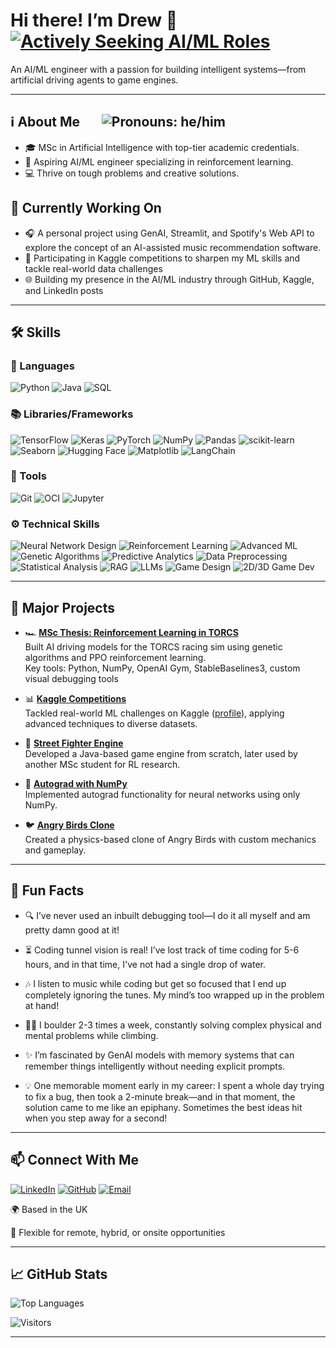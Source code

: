 <!--![Banner](banner.png)-->

# Hi there! I’m Drew 👋 [![Actively Seeking AI/ML Roles](https://img.shields.io/badge/Actively%20Seeking-AI%2FML%20Roles-blueviolet?style=flat&logo=target&logoColor=white)](#-connect-with-me)

An AI/ML engineer with a passion for building intelligent systems—from artificial driving agents to game engines.

---

## ℹ️ About Me &nbsp; &nbsp; &nbsp; ![Pronouns: he/him](https://img.shields.io/badge/Pronouns-he%2Fhim-blue)
- 🎓 MSc in Artificial Intelligence with top-tier academic credentials.
- 🤖 Aspiring AI/ML engineer specializing in reinforcement learning.
- 💻 Thrive on tough problems and creative solutions.

## 🔭 Currently Working On 
- 🎧 A personal project using GenAI, Streamlit, and Spotify's Web API to explore the concept of an AI-assisted music recommendation software.
- 🧠 Participating in Kaggle competitions to sharpen my ML skills and tackle real-world data challenges
- 🌐 Building my presence in the AI/ML industry through GitHub, Kaggle, and LinkedIn posts

---

## 🛠️ Skills 
### 💬 Languages
![Python](https://img.shields.io/badge/-Python-FFD43B?style=flat&logo=python&logoColor=3776AB)  ![Java](https://img.shields.io/badge/-Java-ED8B00?style=flat&logo=java&logoColor=white)  ![SQL](https://img.shields.io/badge/-SQL-003B57?style=flat&logo=postgresql&logoColor=white)

### 📚 Libraries/Frameworks
![TensorFlow](https://img.shields.io/badge/-TensorFlow-FF6F00?style=flat&logo=tensorflow&logoColor=white)  ![Keras](https://img.shields.io/badge/-Keras-D00000?style=flat&logo=keras&logoColor=white)  ![PyTorch](https://img.shields.io/badge/-PyTorch-EE4C2C?style=flat&logo=pytorch&logoColor=white)  ![NumPy](https://img.shields.io/badge/-NumPy-013243?style=flat&logo=numpy&logoColor=white)  ![Pandas](https://img.shields.io/badge/-Pandas-150458?style=flat&logo=pandas&logoColor=white)  ![scikit-learn](https://img.shields.io/badge/-scikit--learn-F7931E?style=flat&logo=scikit-learn&logoColor=white)  ![Seaborn](https://img.shields.io/badge/-Seaborn-0D76A9?style=flat&logo=seaborn&logoColor=white)  ![Hugging Face](https://img.shields.io/badge/-Hugging%20Face-4A4A4A?style=flat&logo=huggingface&logoColor=FFD21E)  ![Matplotlib](https://img.shields.io/badge/-Matplotlib-11557C?style=flat&logo=matplotlib&logoColor=white)  ![LangChain](https://img.shields.io/badge/-LangChain-1C3C3C?style=flat&logo=langchain&logoColor=white)

### 🔧 Tools
![Git](https://img.shields.io/badge/-Git-F05032?style=flat&logo=git&logoColor=white)  ![OCI](https://img.shields.io/badge/-OCI-F80000?style=flat&logo=oracle&logoColor=white)  ![Jupyter](https://img.shields.io/badge/-Jupyter-F37626?style=flat&logo=jupyter&logoColor=white)

### ⚙️ Technical Skills
![Neural Network Design](https://img.shields.io/badge/-Neural%20Network%20Design-4B0082?style=flat)  ![Reinforcement Learning](https://img.shields.io/badge/-Reinforcement%20Learning-008B8B?style=flat)  ![Advanced ML](https://img.shields.io/badge/-Advanced%20ML-228B22?style=flat)  ![Genetic Algorithms](https://img.shields.io/badge/-Genetic%20Algorithms-FF4500?style=flat)  ![Predictive Analytics](https://img.shields.io/badge/-Predictive%20Analytics-1E90FF?style=flat)  ![Data Preprocessing](https://img.shields.io/badge/-Data%20Preprocessing-6A5ACD?style=flat)  ![Statistical Analysis](https://img.shields.io/badge/-Statistical%20Analysis-20B2AA?style=flat)  ![RAG](https://img.shields.io/badge/-RAG-FF69B4?style=flat) ![LLMs](https://img.shields.io/badge/-LLMs-8A2BE2?style=flat)  ![Game Design](https://img.shields.io/badge/-Game%20Design-FF6347?style=flat)  ![2D/3D Game Dev](https://img.shields.io/badge/-2D/3D%20Game%20Dev-4682B4?style=flat)

---

## 🚀 Major Projects 

- 🏎️ **[MSc Thesis: Reinforcement Learning in TORCS](https://github.com/drewberry612/torcs-research)**  
  Built AI driving models for the TORCS racing sim using genetic algorithms and PPO reinforcement learning.  
  Key tools: Python, NumPy, OpenAI Gym, StableBaselines3, custom visual debugging tools
  
- 📊 **[Kaggle Competitions](https://github.com/drewberry612/kaggle-comps)**  
  Tackled real-world ML challenges on Kaggle ([profile](https://kaggle.com/drewberry6)), applying advanced techniques to diverse datasets.

- 👊 **[Street Fighter Engine](https://github.com/drewberry612/street-fighter)**  
  Developed a Java-based game engine from scratch, later used by another MSc student for RL research.

- 🧠 **[Autograd with NumPy](https://github.com/drewberry612/autograd)**  
  Implemented autograd functionality for neural networks using only NumPy.
  
- 🐦 **[Angry Birds Clone](https://github.com/drewberry612/angry-birds)**  
  Created a physics-based clone of Angry Birds with custom mechanics and gameplay.

---

## 🎉 Fun Facts 
- 🔍 I’ve never used an inbuilt debugging tool—I do it all myself and am pretty damn good at it!

- ⏳ Coding tunnel vision is real! I’ve lost track of time coding for 5-6 hours, and in that time, I've not had a single drop of water.

- 🎶 I listen to music while coding but get so focused that I end up completely ignoring the tunes. My mind’s too wrapped up in the problem at hand!

- 🧗‍♂️ I boulder 2-3 times a week, constantly solving complex physical and mental problems while climbing.

- ✨ I’m fascinated by GenAI models with memory systems that can remember things intelligently without needing explicit prompts.

- 💡 One memorable moment early in my career: I spent a whole day trying to fix a bug, then took a 2-minute break—and in that moment, the solution came to me like an epiphany. Sometimes the best ideas hit when you step away for a second!

---

## 📫 Connect With Me 
[![LinkedIn](https://img.shields.io/badge/LinkedIn-0077B5?style=flat&logo=linkedin&logoColor=white)](https://linkedin.com/in/drew-berry) [![GitHub](https://img.shields.io/badge/GitHub-181717?style=flat&logo=github&logoColor=white)](https://github.com/drewberry612) [![Email](https://img.shields.io/badge/Email-D14836?style=flat&logo=gmail&logoColor=white)](mailto:drewberry137@outlook.com)

🌍 Based in the UK

💼 Flexible for remote, hybrid, or onsite opportunities

---

## 📈 GitHub Stats 

<!--![Drew's GitHub Stats](https://github-readme-stats.vercel.app/api?username=drewberry612&show_icons=true&theme=radical)-->
![Top Languages](https://github-readme-stats.vercel.app/api/top-langs/?username=drewberry612&layout=compact&theme=radical)

![Visitors](https://komarev.com/ghpvc/?username=drewberry612&color=blue)

---
